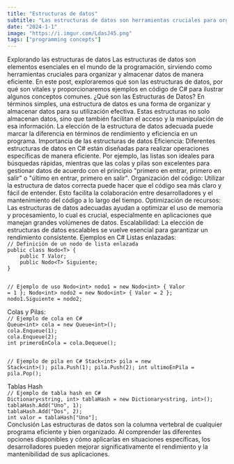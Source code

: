 ```yaml
---
title: "Estructuras de datos"
subtitle: "Las estructuras de datos son herramientas cruciales para organizar y almacenar datos de manera eficiente."
date: "2024-1-1"
image: "https://i.imgur.com/LdasJ45.png"
tags: ["programming concepts"]
---
```


<subtitle>
Explorando las estructuras de datos
</subtitle>

<text>
Las estructuras de datos son elementos esenciales en el mundo de la programación, sirviendo como herramientas cruciales para organizar y almacenar datos de manera eficiente.
</text>

 <text>
En este post, exploraremos qué son las estructuras de datos, por qué son vitales y proporcionaremos ejemplos en código de C# para ilustrar algunos conceptos comunes.
</text>

<subtitle>
¿Qué son las Estructuras de Datos?
</subtitle>

<text>
En términos simples, una estructura de datos es una forma de organizar y almacenar datos para su utilización efectiva. Estas estructuras no solo almacenan datos, sino que también facilitan el acceso y la manipulación de esa información.
</text>

<text>
La elección de la estructura de datos adecuada puede marcar la diferencia en términos de rendimiento y eficiencia en un programa.
</text>

<subtitle>
Importancia de las estructuras de datos
</subtitle>

<list>
<item>
Eficiencia: Diferentes estructuras de datos en C# están diseñadas para realizar operaciones específicas de manera eficiente. Por ejemplo, las listas son ideales para búsquedas rápidas, mientras que las colas y pilas son excelentes para gestionar datos de acuerdo con el principio "primero en entrar, primero en salir" o "último en entrar, primero en salir".
</item>

<item>
Organización del código: Utilizar la estructura de datos correcta puede hacer que el código sea más claro y fácil de entender. Esto facilita la colaboración entre desarrolladores y el mantenimiento del código a lo largo del tiempo.
</item>

<item>
Optimización de recursos: Las estructuras de datos adecuadas ayudan a optimizar el uso de memoria y procesamiento, lo cual es crucial, especialmente en aplicaciones que manejan grandes volúmenes de datos.
</item>

<item>
Escalabilidad: La elección de estructuras de datos escalables se vuelve esencial para garantizar un rendimiento consistente.
</item>
</list>

<subtitle>
Ejemplos en C#
</subtitle>

<text>
Listas enlazadas:
</text>

<code language="javascript">
// Definición de un nodo de lista enlazada
public class Nodo&lt;T&gt; {
    public T Valor;
    public Nodo&lt;T&gt; Siguiente;
}

// Ejemplo de uso
Nodo&lt;int&gt; nodo1 = new Nodo&lt;int&gt; { Valor = 1 };
Nodo&lt;int&gt; nodo2 = new Nodo&lt;int&gt; { Valor = 2 };
nodo1.Siguiente = nodo2;
</code>

<text>
Colas y Pilas:
</text>

<code language="javascript">
// Ejemplo de cola en C#
Queue&lt;int&gt; cola = new Queue&lt;int&gt;();
cola.Enqueue(1);
cola.Enqueue(2);
int primeroEnCola = cola.Dequeue();

// Ejemplo de pila en C#
Stack&lt;int&gt; pila = new Stack&lt;int&gt;();
pila.Push(1);
pila.Push(2);
int ultimoEnPila = pila.Pop();
</code>

<text>
Tablas Hash
</text>

<code language="javascript">
// Ejemplo de tabla hash en C#
Dictionary&lt;string, int&gt; tablaHash = new Dictionary&lt;string, int&gt;();
tablaHash.Add("Uno", 1);
tablaHash.Add("Dos", 2);
int valor = tablaHash["Uno"];
</code>

<subtitle>
Conclusión
</subtitle>

<text>
Las estructuras de datos son la columna vertebral de cualquier programa eficiente y bien organizado. Al comprender las diferentes opciones disponibles y cómo aplicarlas en situaciones específicas, los desarrolladores pueden mejorar significativamente el rendimiento y la mantenibilidad de sus aplicaciones.
</text>